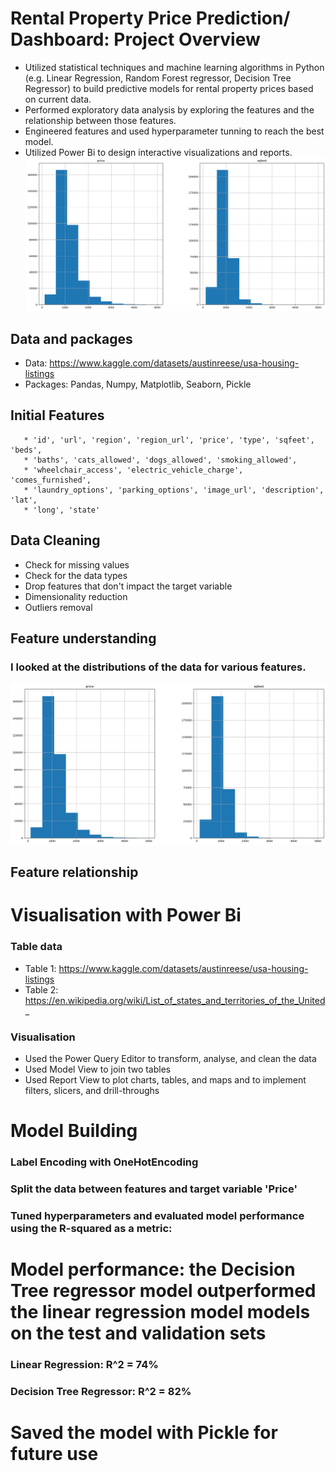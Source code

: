 # Rental Property Price Prediction/ Dashboard: Project Overview
*  Utilized statistical techniques and machine learning algorithms in Python (e.g. Linear Regression, Random Forest regressor, Decision Tree Regressor) to build predictive models for rental property prices based on current data.
* Performed exploratory data analysis by exploring the features and the relationship between those features.
* Engineered features and used hyperparameter tunning to reach the best model.
* Utilized Power Bi to design interactive visualizations and reports.
 ![Sqfeet Distribution](sqfeet_distribution.png)

## Data and packages
* Data: https://www.kaggle.com/datasets/austinreese/usa-housing-listings
* Packages: Pandas, Numpy, Matplotlib, Seaborn, Pickle

## Initial Features
       * 'id', 'url', 'region', 'region_url', 'price', 'type', 'sqfeet', 'beds',
       * 'baths', 'cats_allowed', 'dogs_allowed', 'smoking_allowed',
       * 'wheelchair_access', 'electric_vehicle_charge', 'comes_furnished',
       * 'laundry_options', 'parking_options', 'image_url', 'description', 'lat',
       * 'long', 'state'
       
 ## Data Cleaning
 * Check for missing values
 * Check for the data types
 * Drop features that don't impact the target variable
 * Dimensionality reduction
 * Outliers removal
 

## Feature understanding
### I looked at the distributions of the data for various features.

  ![Sqfeet Distribution](sqfeet_distribution.png)

  
  
## Feature relationship
# Visualisation with Power Bi
### Table data
* Table 1: https://www.kaggle.com/datasets/austinreese/usa-housing-listings
* Table 2: https://en.wikipedia.org/wiki/List_of_states_and_territories_of_the_United_
### Visualisation
* Used the Power Query Editor to transform, analyse, and clean the data
* Used Model View to join two tables
* Used Report View to plot charts, tables, and maps and to implement filters, slicers, and drill-throughs 
  
 
 # Model Building
 ### Label Encoding with OneHotEncoding
 ### Split the data between features and target variable 'Price'
 ### Tuned hyperparameters and evaluated model performance using the R-squared as a metric:
 
 
 # Model performance: the Decision Tree regressor model outperformed the linear regression model models on the test and validation sets
 ### Linear Regression:  R^2 = 74%
 ### Decision Tree Regressor: R^2 = 82%
 
 
 # Saved the model with Pickle for future use

